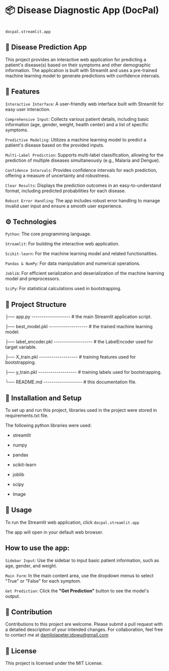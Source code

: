 # 📦 Disease Diagnostic App (DocPal)
```

docpal.streamlit.app

```

## 🤖 Disease Prediction App
This project provides an interactive web application for predicting a patient's disease(s) based on their symptoms and other demographic information. The application is built with Streamlit and uses a pre-trained machine learning model to generate predictions with confidence intervals.


## 🌟 Features
`Interactive Interface`: A user-friendly web interface built with Streamlit for easy user interaction.

`Comprehensive Input`: Collects various patient details, including basic information (age, gender, weight, health center) and a list of specific symptoms.

`Predictive Modeling`: Utilizes a machine learning model to predict a patient's disease based on the provided inputs.

`Multi-Label Prediction`: Supports multi-label classification, allowing for the prediction of multiple diseases simultaneously (e.g., Malaria and Dengue).

`Confidence Intervals`: Provides confidence intervals for each prediction, offering a measure of uncertainty and robustness.

`Clear Results`: Displays the prediction outcomes in an easy-to-understand format, including predicted probabilities for each disease.

`Robust Error Handling`: The app includes robust error handling to manage invalid user input and ensure a smooth user experience.


## ⚙️ Technologies

`Python`: The core programming language.

`Streamlit`: For building the interactive web application.

`Scikit-learn`: For the machine learning model and related functionalities.

`Pandas & NumPy`: For data manipulation and numerical operations.

`Joblib`: For efficient serialization and deserialization of the machine learning model and preprocessors.

`SciPy`: For statistical calculations used in bootstrapping.


## 📂 Project Structure

├── app.py -------------------                      # the main Streamlit application script.

├── best_model.pkl -------------------              # the trained machine learning model.

├── label_encoder.pkl -------------------          # the LabelEncoder used for target variable.

├── X_train.pkl -------------------                 # training features used for bootstrapping.

├── y_train.pkl -------------------                 # training labels used for bootstrapping.

└── README.md -------------------                  # this documentation file.




## 🚀 Installation and Setup

To set up and run this project, libraries used in the project were stored in requirements.txt file.

The following python libraries were used:

- streamlit

- numpy

- pandas

- scikit-learn

- joblib

- scipy

- Image



## 📖 Usage

To run the Streamlit web application, click `docpal.streamlit.app`

The app will open in your default web browser.



## How to use the app:

`Sidebar Input`: Use the sidebar to input basic patient information, such as age, gender, and weight.

`Main Form`: In the main content area, use the dropdown menus to select "True" or "False" for each symptom.

`Get Prediction`: Click the **"Get Prediction"** button to see the model's output.



## 🤝 Contribution

Contributions to this project are welcome. Please submit a pull request with a detailed description of your intended changes. For collaboration, feel free to contact me at damilolapeter.idowu@gmail.com



## 📄 License

This project is licensed under the MIT License.


